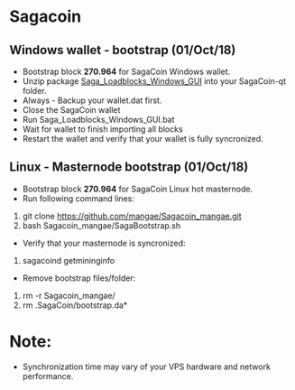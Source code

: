 # Sagacoin
## Windows wallet - bootstrap (01/Oct/18)
- Bootstrap block **270.964** for SagaCoin Windows wallet.
- Unzip package [Saga_Loadblocks_Windows_GUI](https://drive.google.com/file/d/12Lr5ueeiDXGLgVhCLnCgBl65R7HDlZME/view?usp=sharing) into your SagaCoin-qt folder.
- Always - Backup your wallet.dat first.
- Close the SagaCoin wallet
- Run Saga_Loadblocks_Windows_GUI.bat
- Wait for wallet to finish importing all blocks
- Restart the wallet and verify that your wallet is fully syncronized.

## Linux - Masternode bootstrap (01/Oct/18)
- Bootstrap block **270.964** for SagaCoin Linux hot masternode.
- Run following command lines:
1. git clone https://github.com/mangae/Sagacoin_mangae.git
2. bash Sagacoin_mangae/SagaBootstrap.sh
- Verify that your masternode is syncronized:
1. sagacoind getmininginfo
- Remove bootstrap files/folder:
1. rm -r Sagacoin_mangae/
2. rm .SagaCoin/bootstrap.da*

# Note:
- Synchronization time may vary of your VPS hardware and network performance.
